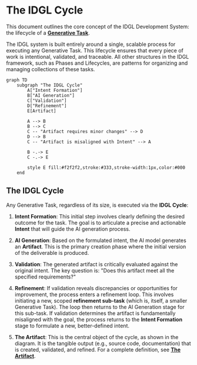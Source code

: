 # The IDGL Cycle

This document outlines the core concept of the IDGL Development System: the lifecycle of a **[Generative Task](./00-generative-task-definition.md)**.

The IDGL system is built entirely around a single, scalable process for executing any Generative Task. This lifecycle ensures that every piece of work is intentional, validated, and traceable. All other structures in the IDGL framework, such as Phases and Lifecycles, are patterns for organizing and managing collections of these tasks.

```mermaid
graph TD
    subgraph "The IDGL Cycle"
        A["Intent Formation"]
        B["AI Generation"]
        C["Validation"]
        D["Refinement"]
        E[Artifact]

        A --> B
        B --> C
        C -- "Artifact requires minor changes" --> D
        D --> B
        C -- "Artifact is misaligned with Intent" --> A
        
        B -.-> E
        C -.-> E

        style E fill:#f2f2f2,stroke:#333,stroke-width:1px,color:#000
    end
```

## The IDGL Cycle

Any Generative Task, regardless of its size, is executed via the **IDGL Cycle**:

1.  **Intent Formation**: This initial step involves clearly defining the desired outcome for the task. The goal is to articulate a precise and actionable **Intent** that will guide the AI generation process.

2.  **AI Generation**: Based on the formulated intent, the AI model generates an **Artifact**. This is the primary creation phase where the initial version of the deliverable is produced.

3.  **Validation**: The generated artifact is critically evaluated against the original intent. The key question is: "Does this artifact meet all the specified requirements?"

4.  **Refinement**: If validation reveals discrepancies or opportunities for improvement, the process enters a refinement loop. This involves initiating a new, scoped **refinement sub-task** (which is, itself, a smaller Generative Task). The loop then returns to the AI Generation stage for this sub-task. If validation determines the artifact is fundamentally misaligned with the goal, the process returns to the **Intent Formation** stage to formulate a new, better-defined intent.

5.  **The Artifact**: This is the central object of the cycle, as shown in the diagram. It is the tangible output (e.g., source code, documentation) that is created, validated, and refined. For a complete definition, see **[The Artifact](./03-artifact-definition.md)**.
